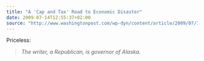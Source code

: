 ```yaml
---
title: "A 'Cap and Tax' Road to Economic Disaster"
date: 2009-07-14T12:55:37+02:00
source: "http://www.washingtonpost.com/wp-dyn/content/article/2009/07/13/AR2009071302852.html"
---
```


Priceless:

> _The writer, a Republican, is governor of Alaska._
